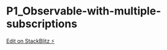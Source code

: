 # P1_Observable-with-multiple-subscriptions

[Edit on StackBlitz ⚡️](https://stackblitz.com/edit/rxjs-kqh1gz)